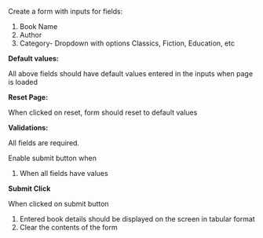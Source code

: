 
Create a form with inputs for fields:
1. Book Name
2. Author
3. Category- Dropdown with options Classics, Fiction, Education, etc

**Default values:** 
 
 All above fields should have default values entered in the inputs when page is loaded
 
**Reset Page:**

   When clicked on reset, form should reset to default values
   
**Validations:** 

All fields are required. 

Enable submit button when

1. When all fields have values

**Submit Click**

When clicked on submit button

1. Entered book details should be displayed on the screen in tabular format
2. Clear the contents of the form

